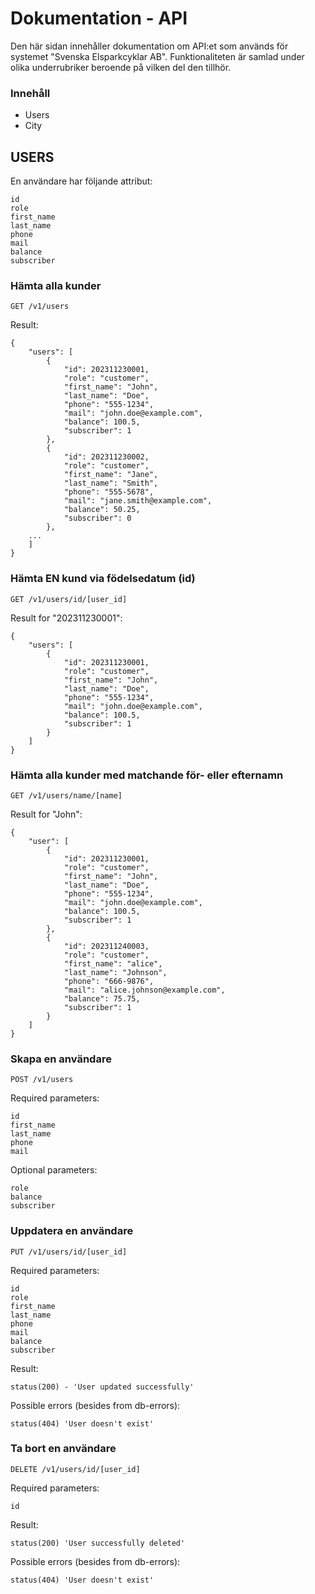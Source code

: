 
# Dokumentation - API

Den här sidan innehåller dokumentation om API:et som används för systemet "Svenska Elsparkcyklar
AB". Funktionaliteten är samlad under olika underrubriker beroende på vilken del den tillhör.

### Innehåll

- Users
- City

## USERS

En användare har följande attribut:
```
id
role
first_name
last_name
phone
mail
balance
subscriber
```

### Hämta alla kunder

```
GET /v1/users
```

Result:
```
{
    "users": [
        {
            "id": 202311230001,
            "role": "customer",
            "first_name": "John",
            "last_name": "Doe",
            "phone": "555-1234",
            "mail": "john.doe@example.com",
            "balance": 100.5,
            "subscriber": 1
        },
        {
            "id": 202311230002,
            "role": "customer",
            "first_name": "Jane",
            "last_name": "Smith",
            "phone": "555-5678",
            "mail": "jane.smith@example.com",
            "balance": 50.25,
            "subscriber": 0
        },
    ...
    ]
}
```

### Hämta EN kund via födelsedatum (id)

```
GET /v1/users/id/[user_id]
```

Result for "202311230001":
```
{
    "users": [
        {
            "id": 202311230001,
            "role": "customer",
            "first_name": "John",
            "last_name": "Doe",
            "phone": "555-1234",
            "mail": "john.doe@example.com",
            "balance": 100.5,
            "subscriber": 1
        }
    ]
}
```

### Hämta alla kunder med matchande för- eller efternamn

```
GET /v1/users/name/[name]
```

Result for "John":
```
{
    "user": [
        {
            "id": 202311230001,
            "role": "customer",
            "first_name": "John",
            "last_name": "Doe",
            "phone": "555-1234",
            "mail": "john.doe@example.com",
            "balance": 100.5,
            "subscriber": 1
        },
        {
            "id": 202311240003,
            "role": "customer",
            "first_name": "alice",
            "last_name": "Johnson",
            "phone": "666-9876",
            "mail": "alice.johnson@example.com",
            "balance": 75.75,
            "subscriber": 1
        }
    ]
}
```
### Skapa en användare

```
POST /v1/users
```
Required parameters:
```
id
first_name
last_name
phone
mail
```

Optional parameters:
```
role
balance
subscriber
```

### Uppdatera en användare
```
PUT /v1/users/id/[user_id]
```
Required parameters:
```
id
role
first_name
last_name
phone
mail
balance
subscriber
```
Result:
```
status(200) - 'User updated successfully'
```
Possible errors (besides from db-errors):
```
status(404) 'User doesn't exist'
```

### Ta bort en användare
```
DELETE /v1/users/id/[user_id]
```
Required parameters:
```
id
```
Result:
```
status(200) 'User successfully deleted'
```
Possible errors (besides from db-errors):
```
status(404) 'User doesn't exist'
```